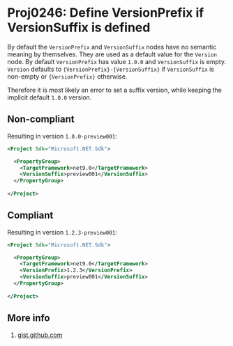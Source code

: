 # Proj0246: Define VersionPrefix if VersionSuffix is defined
By default the `VersionPrefix` and `VersionSuffix` nodes have no semantic meaning by themselves.
They are used as a default value for the `Version` node.
By default `VersionPrefix` has value `1.0.0` and `VersionSuffix` is empty.
`Version` defaults to `{VersionPrefix}-{VersionSuffix}` if `VersionSuffix` is non-empty
or `{VersionPrefix}` otherwise.

Therefore it is most likely an error to set a suffix version, while keeping the implicit default `1.0.0` version.

## Non-compliant
Resulting in version `1.0.0-preview001`:

``` xml
<Project Sdk="Microsoft.NET.Sdk">

  <PropertyGroup>
    <TargetFramework>net9.0</TargetFramework>
    <VersionSuffix>preview001</VersionSuffix>
  </PropertyGroup>
  
</Project>
```

## Compliant

Resulting in version `1.2.3-preview001`:

``` xml
<Project Sdk="Microsoft.NET.Sdk">

  <PropertyGroup>
    <TargetFramework>net9.0</TargetFramework>
    <VersionPrefix>1.2.3</VersionPrefix>
    <VersionSuffix>preview001</VersionSuffix>
  </PropertyGroup>
  
</Project>
```

## More info
1. [gist.github.com](https://gist.github.com/jonlabelle/34993ee032c26420a0943b1c9d106cdc)
